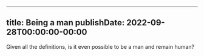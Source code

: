 
---
title: Being a man
publishDate: 2022-09-28T00:00:00-00:00
---

 Given all the definitions, is it even possible to be a man and remain human?
